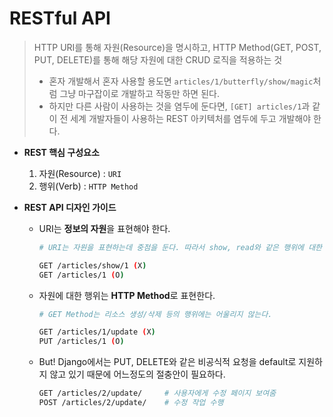 # RESTful API

> HTTP URI를 통해 자원(Resource)을 명시하고, HTTP Method(GET, POST, PUT, DELETE)를 통해 해당 자원에 대한 CRUD 로직을 적용하는 것
>
> - 혼자 개발해서 혼자 사용할 용도면 `articles/1/butterfly/show/magic`처럼 그냥 마구잡이로 개발하고 작동만 하면 된다.
> - 하지만 다른 사람이 사용하는 것을 염두에 둔다면, `[GET] articles/1`과 같이 전 세계 개발자들이 사용하는 REST 아키텍처를 염두에 두고 개발해야 한다.

* **REST 핵심 구성요소**

  1. 자원(Resource) : `URI`
  2. 행위(Verb) : `HTTP Method`

* **REST API 디자인 가이드**

  * URI는 **정보의 자원**을 표현해야 한다.

    ```bash
    # URI는 자원을 표현하는데 중점을 둔다. 따라서 show, read와 같은 행위에 대한 표현이 들어가서는 안된다.
    
    GET /articles/show/1 (X)
    GET /articles/1 (O)
    ```

  * 자원에 대한 행위는 **HTTP Method**로 표현한다.

    ```bash
    # GET Method는 리소스 생성/삭제 등의 행위에는 어울리지 않는다.
    
    GET /articles/1/update (X)
    PUT /articles/1 (O)
    ```

  * But! Django에서는 PUT, DELETE와 같은 비공식적 요청을 default로 지원하지 않고 있기 때문에 어느정도의 절충안이 필요하다.

    ```bash
    GET /articles/2/update/     # 사용자에게 수정 페이지 보여줌
    POST /articles/2/update/    # 수정 작업 수행
    ```

    









